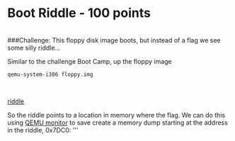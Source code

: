# Boot Riddle - 100 points
<br />  
###Challenge: This floppy disk image boots, but instead of a flag we see some silly riddle...



Similar to the challenge Boot Camp, up the floppy image 

```
qemu-system-i386 floppy.img
```
<br />  

[riddle]()
<br />  

So the riddle points to a location in memory where the flag.  We can do this using [QEMU monitor](http://people.redhat.com/pbonzini/qemu-test-doc/_build/html/topics/pcsys_005fmonitor.html) to save create a memory dump starting at the address in the riddle, 0x7DC0:
'''
